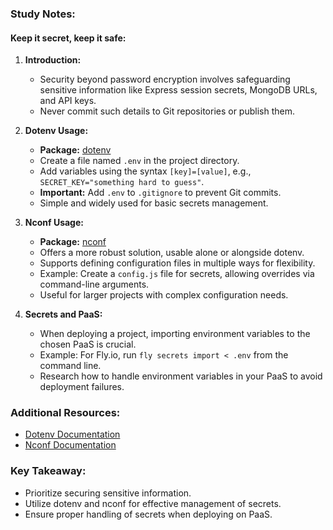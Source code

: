 ### Study Notes:

#### Keep it secret, keep it safe:

1. **Introduction:**
   - Security beyond password encryption involves safeguarding sensitive information like Express session secrets, MongoDB URLs, and API keys.
   - Never commit such details to Git repositories or publish them.

2. **Dotenv Usage:**
   - **Package:** [dotenv](https://www.npmjs.com/package/dotenv)
   - Create a file named `.env` in the project directory.
   - Add variables using the syntax `[key]=[value]`, e.g., `SECRET_KEY="something hard to guess"`.
   - **Important:** Add `.env` to `.gitignore` to prevent Git commits.
   - Simple and widely used for basic secrets management.

3. **Nconf Usage:**
   - **Package:** [nconf](https://www.npmjs.com/package/nconf)
   - Offers a more robust solution, usable alone or alongside dotenv.
   - Supports defining configuration files in multiple ways for flexibility.
   - Example: Create a `config.js` file for secrets, allowing overrides via command-line arguments.
   - Useful for larger projects with complex configuration needs.

4. **Secrets and PaaS:**
   - When deploying a project, importing environment variables to the chosen PaaS is crucial.
   - Example: For Fly.io, run `fly secrets import < .env` from the command line.
   - Research how to handle environment variables in your PaaS to avoid deployment failures.

### Additional Resources:
- [Dotenv Documentation](https://www.npmjs.com/package/dotenv)
- [Nconf Documentation](https://www.npmjs.com/package/nconf)

### Key Takeaway:
- Prioritize securing sensitive information.
- Utilize dotenv and nconf for effective management of secrets.
- Ensure proper handling of secrets when deploying on PaaS.
